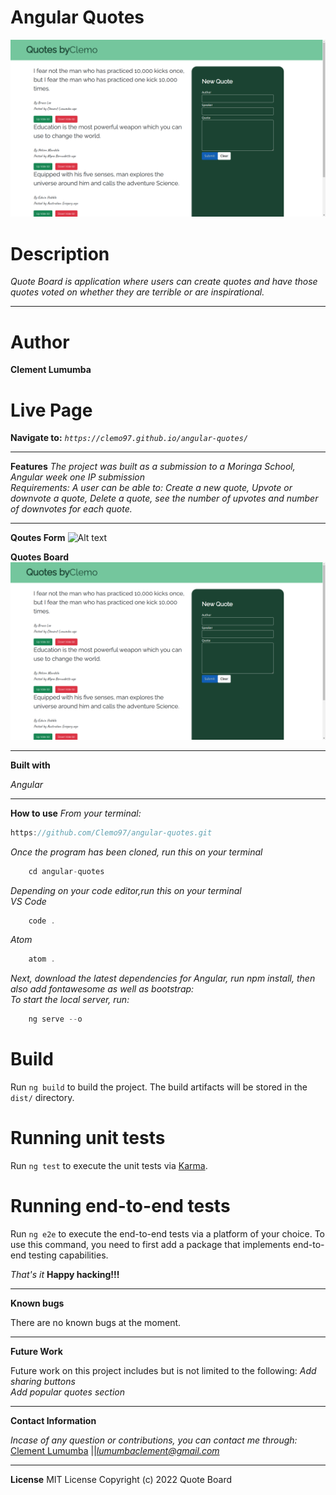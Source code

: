  # Angular Quotes
![Alt text](/src/assets/quotesApp.png?raw=true "Optional Title")


# Description
*Quote Board is application where users can create quotes and have those quotes voted on whether they are terrible or are inspirational.*
****
# Author
 **Clement Lumumba**

# Live Page

**Navigate to:** *`https://clemo97.github.io/angular-quotes/`*

****
**Features**
*The project was built as a submission to a Moringa School, Angular week one IP submission* <br/>
*Requirements: A user can be able to: Create a new quote, Upvote or downvote a quote, Delete a quote, see the number of upvotes and number of downvotes for each quote.*
****

**Qoutes Form**
![Alt text](/src/assets/quoteForm.png?raw=true "Optional Title")

**Quotes Board**
![Alt text](/src/assets/quotesApp.png?raw=true "Optional Title")

****
**Built with**

*Angular*
****

**How to use**
*From your terminal:* </br>
```js
https://github.com/Clemo97/angular-quotes.git
```
*Once the program has been cloned, run this on your terminal* </br>
```js
    cd angular-quotes
```
*Depending on your code editor,run this on your terminal* </br>
*VS Code*
```js
    code .
```
*Atom* 
```js
    atom .
```
*Next, download the latest dependencies for Angular, run npm install, then also add fontawesome as well as bootstrap:* </br>
*To start the local server, run:*
```js
    ng serve --o
```

# Build

Run `ng build` to build the project. The build artifacts will be stored in the `dist/` directory.

# Running unit tests

Run `ng test` to execute the unit tests via [Karma](https://karma-runner.github.io).

# Running end-to-end tests

Run `ng e2e` to execute the end-to-end tests via a platform of your choice. To use this command, you need to first add a package that implements end-to-end testing capabilities.

*That's it* **Happy hacking!!!**

****

**Known bugs**

There are no known bugs at the moment.</br>
****
 **Future Work**

Future work on this project includes but is not limited to the following:
*Add sharing buttons* <br/>
*Add popular quotes section*
****
**Contact Information**

*Incase of any question or contributions, you can contact me through:*
 [Clement Lumumba](https://github.com/Clemo97) ||*lumumbaclement@gmail.com* </br>

****

 **License**
MIT License
Copyright (c) 2022 Quote Board
